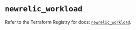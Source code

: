 # `newrelic_workload`

Refer to the Terraform Registry for docs: [`newrelic_workload`](https://registry.terraform.io/providers/newrelic/newrelic/3.60.2/docs/resources/workload).
